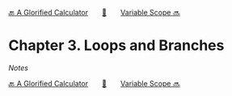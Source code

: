 [🔙 A Glorified Calculator][previous-chapter]&nbsp;&nbsp;&nbsp;&nbsp;&nbsp;&nbsp;&nbsp;[🏡][readme]&nbsp;&nbsp;&nbsp;&nbsp;&nbsp;&nbsp;&nbsp;[Variable Scope 🔜][upcoming-chapter]

# Chapter 3. Loops and Branches

_Notes_

[🔙 A Glorified Calculator][previous-chapter]&nbsp;&nbsp;&nbsp;&nbsp;&nbsp;&nbsp;&nbsp;[🏡][readme]&nbsp;&nbsp;&nbsp;&nbsp;&nbsp;&nbsp;&nbsp;[Variable Scope 🔜][upcoming-chapter]

[readme]: README.md
[previous-chapter]: ch02-a-glorified-calculator.md
[upcoming-chapter]: ch04-variable-scope.md